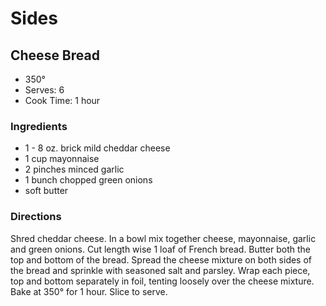# Sides

## Cheese Bread

* 350°
* Serves: 6
* Cook Time: 1 hour

### Ingredients

* 1 - 8 oz. brick mild cheddar cheese
* 1 cup mayonnaise
* 2 pinches minced garlic
* 1 bunch chopped green onions
* soft butter

### Directions

Shred cheddar cheese.  In a bowl mix together cheese, mayonnaise, garlic and green onions.  Cut length wise 1 loaf of French bread.  Butter both the top and bottom of the bread.  Spread the cheese mixture on both sides of the bread and sprinkle with seasoned salt and parsley.  Wrap each piece, top and bottom separately in foil, tenting loosely over the cheese mixture.  Bake at 350° for 1 hour.  Slice to serve.
